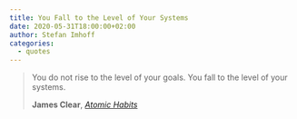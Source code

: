 ```yaml
---
title: You Fall to the Level of Your Systems
date: 2020-05-31T18:00:00+02:00
author: Stefan Imhoff
categories:
  - quotes
---
```


> You do not rise to the level of your goals. You fall to the level of your systems.
>
> **James Clear**, _[Atomic Habits](http://www.amazon.de/gp/product/1847941834?ie=UTF8&tag=stefanimhoffde-21&linkCode=as2&camp=1638&creative=6742&creativeASIN=1847941834)_
